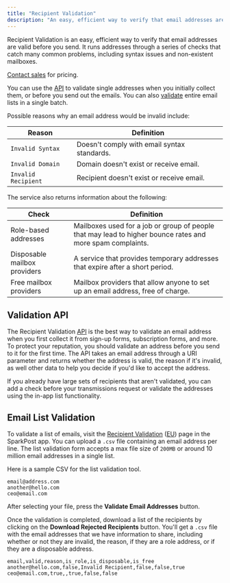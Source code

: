 ```yaml
---
title: "Recipient Validation"
description: "An easy, efficient way to verify that email addresses are valid before you send."
---
```


Recipient Validation is an easy, efficient way to verify that email addresses are valid before you send. It runs addresses through a series of checks that catch many common problems, including syntax issues and non-existent mailboxes. 

[Contact sales](https://www.sparkpost.com/recipient-validation/) for pricing.

You can use the [API](#header-single-address-validation-api) to validate single addresses when you initially collect them, or before you send out the emails. You can also [validate](#header-email-list-validation) entire email lists in a single batch.

Possible reasons why an email address would be invalid include:

| Reason               | Definition |
|----------------------|---------------|
| `Invalid Syntax`       | Doesn't comply with email syntax standards. |
| `Invalid Domain`       | Domain doesn't exist or receive email.     |
| `Invalid Recipient`    | Recipient doesn't exist or receive email.   |

The service also returns information about the following:


| Check                        | Definition  |
|------------------------------|---------------|
| Role-based addresses         | Mailboxes used for a job or group of people that may lead to higher bounce rates and more spam complaints. |
| Disposable mailbox providers | A service that provides temporary addresses that expire after a short period.  |
| Free mailbox providers | Mailbox providers that allow anyone to set up an email address, free of charge.  |


## Validation API

The Recipient Validation [API](https://developers.sparkpost.com/api/recipient-validation) is the best way to validate an email address when you first collect it from sign-up forms, subscription forms, and more. To protect your reputation, you should validate an address before you send to it for the first time. The API takes an email address through a URI parameter and returns whether the address is valid, the reason if it's invalid, as well other data to help you decide if you'd like to accept the address.

If you already have large sets of recipients that aren't validated, you can add a check before your transmissions request or validate the addresses using the in-app list functionality.

## Email List Validation

To validate a list of emails, visit the [Recipient Validation](https://app.sparkpost.com/recipient-validation) ([EU](https://app.eu.sparkpost.com/recipient-validation)) page in the SparkPost app. You can upload a `.csv` file containing an email address per line. The list validation form accepts a max file size of `200MB` or around 10 million email addresses in a single list.

Here is a sample CSV for the list validation tool.

```
email@address.com
another@hello.com
ceo@email.com
```

After selecting your file, press the **Validate Email Addresses** button.

Once the validation is completed, download a list of the recipients by clicking on the **Download Rejected Recipients** button. You'll get a `.csv` file with the email addresses that we have information to share, including whether or not they are invalid, the reason, if they are a role address, or if they are a disposable address.

```
email,valid,reason,is_role,is_disposable,is_free
another@hello.com,false,Invalid Recipient,false,false,true
ceo@email.com,true,,true,false,false
```
